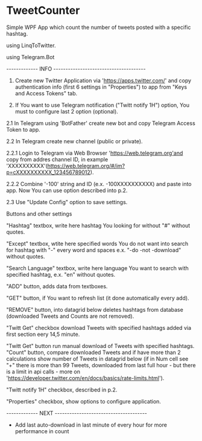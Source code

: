 # TweetCounter
Simple WPF App which count the number of tweets posted with a specific hashtag.

using LinqToTwitter.

using Telegram.Bot

------------- INFO --------------------------------------

1. Create new Twitter Application via 'https://apps.twitter.com/' and copy authentication info (first 6 settings in "Properties") to app from "Keys and Access Tokens" tab.

2. If You want to use Telegram notification ("Twitt notify 1H") option, You must to configure last 2 option (optional).

2.1 In Telegram using 'BotFather' create new bot and copy Telegram Access Token to app.

2.2 In Telegram create new channel (public or private).

2.2.1 Login to Telegram via Web Browser 'https://web.telegram.org'and copy from addres channel ID, in example 'XXXXXXXXXX'(https://web.telegram.org/#/im?p=cXXXXXXXXXX_123456789012).

2.2.2 Combine '-100' string and ID (e.x. -100XXXXXXXXXX) and paste into app. Now You can use option described into p.2.

2.3 Use "Update Config" option to save settings.

Buttons and other settings

"Hashtag" textbox, write here hashtag You looking for without "#" without quotes.

"Except" textbox, wtite here specified words You do not want into search for hashtag with "-" every word and spaces e.x. "-do -not -download" without quotes.

"Search Language" textbox, write here language You want to search with specified hashtag, e.x. "en" without quotes.

"ADD" button, adds data from textboxes.

"GET" button, if You want to refresh list (it done automatically every add).

"REMOVE" button, into datagrid below deletes hashtags from database (downloaded Tweets and Counts are not removed).

"Twitt Get" checkbox download Tweets with specified hashtags added via first section eery 14,5 minute.

"Twitt Get" button run manual download of Tweets with specified hashtags.
"Count" button, compare downloaded Tweets and if have more than 2 calculations show number of Tweets in datagrid below (if in Num cell see "+" there is more than 99 Tweets, downloaded from last full hour - but there is a limit in api calls - more on 'https://developer.twitter.com/en/docs/basics/rate-limits.html').

"Twitt notify 1H" checkbox, described in p.2.

"Properties" checkbox, show options to configure application.

-------------  NEXT --------------------------------------

- Add last auto-download in last minute of every hour for more performance in count 




